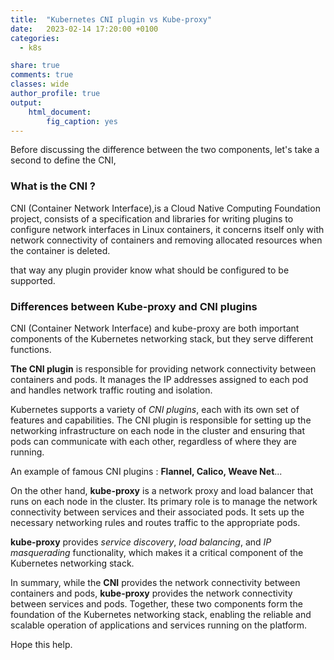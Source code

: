 ```yaml
---
title:  "Kubernetes CNI plugin vs Kube-proxy"
date:   2023-02-14 17:20:00 +0100
categories: 
  - k8s

share: true
comments: true
classes: wide
author_profile: true
output: 
    html_document:
        fig_caption: yes
---
```

Before discussing the difference between the two components, let's take a second to define the CNI,
### What is the CNI ?
CNI (Container Network Interface),is a Cloud Native Computing Foundation project, consists of a specification and libraries for writing plugins to configure network interfaces in Linux containers, it concerns itself only with network connectivity of containers and removing allocated resources when the container is deleted.

that way any plugin provider know what should be configured to be supported.


### Differences between Kube-proxy and CNI plugins

CNI (Container Network Interface) and kube-proxy are both important components of the Kubernetes networking stack, but they serve different functions.

**The CNI plugin** is responsible for providing network connectivity between containers and pods. It manages the IP addresses assigned to each pod and handles network traffic routing and isolation. 

Kubernetes supports a variety of *CNI plugins*, each with its own set of features and capabilities. The CNI plugin is responsible for setting up the networking infrastructure on each node in the cluster and ensuring that pods can communicate with each other, regardless of where they are running.

An example of famous CNI plugins : **Flannel, Calico, Weave Net**... 

On the other hand, **kube-proxy** is a network proxy and load balancer that runs on each node in the cluster. Its primary role is to manage the network connectivity between services and their associated pods. It sets up the necessary networking rules and routes traffic to the appropriate pods.

**kube-proxy** provides *service discovery*, *load balancing*, and *IP masquerading* functionality, which makes it a critical component of the Kubernetes networking stack.

In summary, while the **CNI** provides the network connectivity between containers and pods, **kube-proxy** provides the network connectivity between services and pods. Together, these two components form the foundation of the Kubernetes networking stack, enabling the reliable and scalable operation of applications and services running on the platform.

Hope this help.
